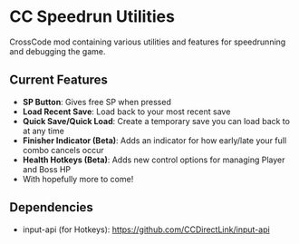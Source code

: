 # CC Speedrun Utilities
 CrossCode mod containing various utilities and features for speedrunning and debugging the game.

## Current Features
- **SP Button**: Gives free SP when pressed
- **Load Recent Save**: Load back to your most recent save
- **Quick Save/Quick Load**: Create a temporary save you can load back to at any time
- **Finisher Indicator (Beta)**: Adds an indicator for how early/late your full combo cancels occur
- **Health Hotkeys (Beta)**: Adds new control options for managing Player and Boss HP
- With hopefully more to come!

## Dependencies
- input-api (for Hotkeys): https://github.com/CCDirectLink/input-api
